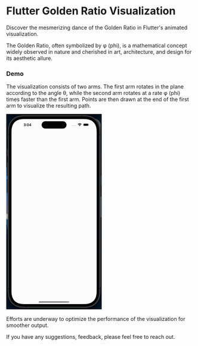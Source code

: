 # Flutter Golden Ratio Visualization

Discover the mesmerizing dance of the Golden Ratio in Flutter's animated visualization.

The Golden Ratio, often symbolized by φ (phi), is a mathematical concept widely observed in nature
and cherished in art, architecture, and design for its aesthetic allure.

### Demo

The visualization consists of two arms. The first arm rotates in the plane according to the angle θ,
while the second arm rotates at a rate φ (phi) times faster than the first arm. Points are then
drawn at the end of the first arm to visualize the resulting path.

![Demo Gif](demo.gif)

Efforts are underway to optimize the performance of the visualization for smoother output.

If you have any suggestions, feedback, please feel free to reach out.
